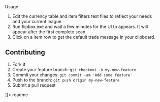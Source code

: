 <snippet>
  <content><![CDATA[
# ${1:Flipbot}
A simple Path of Exile item market scanner. It finds items with low prices and displays them on a simple user interface.

## Usage
1. Edit the currency table and item filters text files to reflect your needs and your current league.
2. Run flipbox.exe and wait a few minutes for the UI to appears. It will appear after the first complete scan.
3. Click on a item row to get the default trade message in your clipboard.

## Contributing
1. Fork it
2. Create your feature branch: `git checkout -b my-new-feature`
3. Commit your changes: `git commit -am 'Add some feature'`
4. Push to the branch: `git push origin my-new-feature`
5. Submit a pull request

]]></content>
  <tabTrigger>readme</tabTrigger>
</snippet>